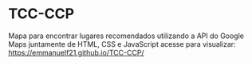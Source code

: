 # TCC-CCP
Mapa para  encontrar lugares recomendados utilizando a API do Google Maps juntamente de HTML, CSS e JavaScript
acesse para visualizar: https://emmanuelf21.github.io/TCC-CCP/
